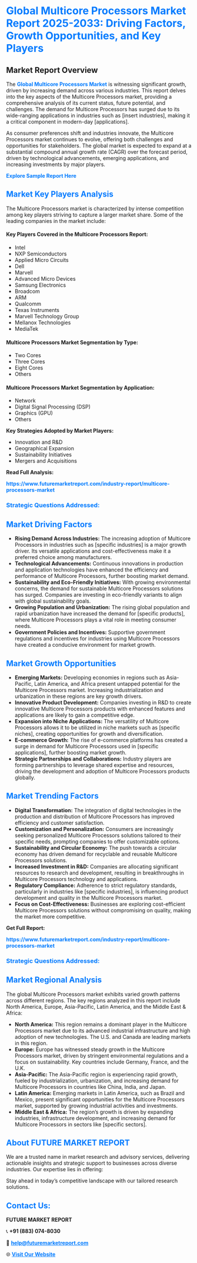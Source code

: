 <h1 style="color: #007BFF;">Global Multicore Processors Market Report 2025-2033: Driving Factors, Growth Opportunities, and Key Players</h1>

<section id="overview">
<h2>Market Report Overview</h2>
<p>The <a href="https://www.futuremarketreport.com/industry-report/multicore-processors-market" style="color: #007BFF; text-decoration: none;"><strong>Global Multicore Processors Market</strong></a> is witnessing significant growth, driven by increasing demand across various industries. This report delves into the key aspects of the Multicore Processors market, providing a comprehensive analysis of its current status, future potential, and challenges. The demand for Multicore Processors has surged due to its wide-ranging applications in industries such as [insert industries], making it a critical component in modern-day [applications].</p>
<p>As consumer preferences shift and industries innovate, the Multicore Processors market continues to evolve, offering both challenges and opportunities for stakeholders. The global market is expected to expand at a substantial compound annual growth rate (CAGR) over the forecast period, driven by technological advancements, emerging applications, and increasing investments by major players.</p>
</section>

<section id="overview">
<p><a href="https://www.futuremarketreport.com/request-sample/reportId=81633" style="color: #007BFF; text-decoration: none;"><strong>Explore Sample Report Here</strong></a></p>
</section>

<section id="key-players">
<h2 style="color: #007BFF;">Market Key Players Analysis</h2>
<p>The Multicore Processors market is characterized by intense competition among key players striving to capture a larger market share. Some of the leading companies in the market include:</p>
<h4>Key Players Covered in the Multicore Processors Report:</h4>
<ul><li>Intel</li><li>NXP Semiconductors</li><li>Applied Micro Circuits</li><li>Dell</li><li>Marvell</li><li>Advanced Micro Devices</li><li>Samsung Electronics</li><li>Broadcom</li><li>ARM</li><li>Qualcomm</li><li>Texas Instruments</li><li>Marvell Technology Group</li><li>Mellanox Technologies</li><li>MediaTek</li></ul>
<h4>Multicore Processors Market Segmentation by Type:</h4>
<ul><li>Two Cores</li><li>Three Cores</li><li>Eight Cores</li><li>Others</li></ul>

<h4>Multicore Processors Market Segmentation by Application:</h4>
<ul><li>Network</li><li>Digital Signal Processing (DSP)</li><li>Graphics (GPU)</li><li>Others</li></ul>
<p><strong>Key Strategies Adopted by Market Players:</strong></p>
<ul>
<li>Innovation and R&D</li>
<li>Geographical Expansion</li>
<li>Sustainability Initiatives</li>
<li>Mergers and Acquisitions</li>
</ul>
</section>

<section>
<p><strong>Read Full Analysis: </strong></p><a href="https://www.futuremarketreport.com/industry-report/multicore-processors-market" style="color: #007BFF; text-decoration: none;"><strong>https://www.futuremarketreport.com/industry-report/multicore-processors-market</strong></a>
<h3 style="color: #007BFF;">Strategic Questions Addressed:</h3>
</section>

<section id="driving-factors">
<h2 style="color: #007BFF;">Market Driving Factors</h2>
<ul>
<li><strong>Rising Demand Across Industries:</strong> The increasing adoption of Multicore Processors in industries such as [specific industries] is a major growth driver. Its versatile applications and cost-effectiveness make it a preferred choice among manufacturers.</li>
<li><strong>Technological Advancements:</strong> Continuous innovations in production and application technologies have enhanced the efficiency and performance of Multicore Processors, further boosting market demand.</li>
<li><strong>Sustainability and Eco-Friendly Initiatives:</strong> With growing environmental concerns, the demand for sustainable Multicore Processors solutions has surged. Companies are investing in eco-friendly variants to align with global sustainability goals.</li>
<li><strong>Growing Population and Urbanization:</strong> The rising global population and rapid urbanization have increased the demand for [specific products], where Multicore Processors plays a vital role in meeting consumer needs.</li>
<li><strong>Government Policies and Incentives:</strong> Supportive government regulations and incentives for industries using Multicore Processors have created a conducive environment for market growth.</li>
</ul>
</section>

<section id="growth-opportunities">
<h2 style="color: #007BFF;">Market Growth Opportunities</h2>
<ul>
<li><strong>Emerging Markets:</strong> Developing economies in regions such as Asia-Pacific, Latin America, and Africa present untapped potential for the Multicore Processors market. Increasing industrialization and urbanization in these regions are key growth drivers.</li>
<li><strong>Innovative Product Development:</strong> Companies investing in R&D to create innovative Multicore Processors products with enhanced features and applications are likely to gain a competitive edge.</li>
<li><strong>Expansion into Niche Applications:</strong> The versatility of Multicore Processors allows it to be utilized in niche markets such as [specific niches], creating opportunities for growth and diversification.</li>
<li><strong>E-commerce Growth:</strong> The rise of e-commerce platforms has created a surge in demand for Multicore Processors used in [specific applications], further boosting market growth.</li>
<li><strong>Strategic Partnerships and Collaborations:</strong> Industry players are forming partnerships to leverage shared expertise and resources, driving the development and adoption of Multicore Processors products globally.</li>
</ul>
</section>

<section id="trending-factors">
<h2 style="color: #007BFF;">Market Trending Factors</h2>
<ul>
<li><strong>Digital Transformation:</strong> The integration of digital technologies in the production and distribution of Multicore Processors has improved efficiency and customer satisfaction.</li>
<li><strong>Customization and Personalization:</strong> Consumers are increasingly seeking personalized Multicore Processors solutions tailored to their specific needs, prompting companies to offer customizable options.</li>
<li><strong>Sustainability and Circular Economy:</strong> The push towards a circular economy has driven demand for recyclable and reusable Multicore Processors solutions.</li>
<li><strong>Increased Investment in R&D:</strong> Companies are allocating significant resources to research and development, resulting in breakthroughs in Multicore Processors technology and applications.</li>
<li><strong>Regulatory Compliance:</strong> Adherence to strict regulatory standards, particularly in industries like [specific industries], is influencing product development and quality in the Multicore Processors market.</li>
<li><strong>Focus on Cost-Effectiveness:</strong> Businesses are exploring cost-efficient Multicore Processors solutions without compromising on quality, making the market more competitive.</li>
</ul>
</section>

<section>
<p><strong>Get Full Report: </strong></p><a href="https://www.futuremarketreport.com/industry-report/multicore-processors-market" style="color: #007BFF; text-decoration: none;"><strong>https://www.futuremarketreport.com/industry-report/multicore-processors-market</strong></a>
<h3 style="color: #007BFF;">Strategic Questions Addressed:</h3>
</section>


<section id="regional-analysis">
<h2 style="color: #007BFF;">Market Regional Analysis</h2>
<p>The global Multicore Processors market exhibits varied growth patterns across different regions. The key regions analyzed in this report include North America, Europe, Asia-Pacific, Latin America, and the Middle East & Africa:</p>
<ul>
<li><strong>North America:</strong> This region remains a dominant player in the Multicore Processors market due to its advanced industrial infrastructure and high adoption of new technologies. The U.S. and Canada are leading markets in this region.</li>
<li><strong>Europe:</strong> Europe has witnessed steady growth in the Multicore Processors market, driven by stringent environmental regulations and a focus on sustainability. Key countries include Germany, France, and the U.K.</li>
<li><strong>Asia-Pacific:</strong> The Asia-Pacific region is experiencing rapid growth, fueled by industrialization, urbanization, and increasing demand for Multicore Processors in countries like China, India, and Japan.</li>
<li><strong>Latin America:</strong> Emerging markets in Latin America, such as Brazil and Mexico, present significant opportunities for the Multicore Processors market, supported by growing industrial activities and investments.</li>
<li><strong>Middle East & Africa:</strong> The region’s growth is driven by expanding industries, infrastructure development, and increasing demand for Multicore Processors in sectors like [specific sectors].</li>
</ul>
</section>

<footer>
<h2 style="color: #007BFF;">About FUTURE MARKET REPORT</h2>
<p>We are a trusted name in market research and advisory services, delivering actionable insights and strategic support to businesses across diverse industries. Our expertise lies in offering:</p>

<p>Stay ahead in today’s competitive landscape with our tailored research solutions.</p>

<h2 style="color: #007BFF;">Contact Us:</h2>
<p><strong>FUTURE MARKET REPORT</strong></p>
<p>📞 <strong>+91 (883) 074-8030</strong></p>
<p>📧 <strong><a href="mailto:help@futuremarketreport.com" style="color: #007BFF;">help@futuremarketreport.com</a></strong></p>
<p>🌐 <strong><a href="https://www.futuremarketreport.com/" style="color: #007BFF;">Visit Our Website</a></strong></p>
</footer>
